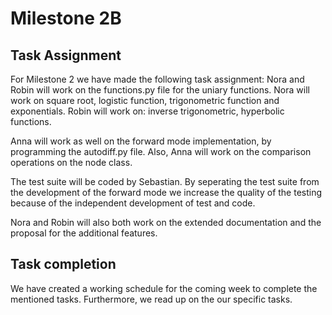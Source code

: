 # Milestone 2B
## Task Assignment
For Milestone 2 we have made the following task assignment: Nora and Robin will work on the functions.py file for the uniary functions. Nora will work on square root, logistic function, trigonometric function  and exponentials.  Robin will work on: inverse trigonometric, hyperbolic functions.

Anna will work as well on the forward mode implementation, by programming the autodiff.py file. Also, Anna will work on the comparison operations on the node class. 

The test suite will be coded by Sebastian. By seperating the test suite from the development of the forward mode we increase the quality of the testing because of the independent development of test and code. 

Nora  and Robin will also both work on the extended documentation and the proposal for the additional features. 


## Task completion
We have created a working schedule for the coming week to complete the mentioned tasks. Furthermore, we read up on the our specific tasks. 
